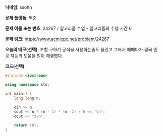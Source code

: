 **닉네임**: ssohn

**문제 플랫폼**: 백준

**문제 이름 또는 번호**: 24267 / 알고리즘 수업 - 알고리즘의 수행 시간 6

**문제 링크**: https://www.acmicpc.net/problem/24267

**오늘의 메모(선택)**: 조합 구하기 공식을 사용하는줄도 몰랐고 그래서 헤매다가 결국 인공 지능의 도움을 받아 해결했다.

**코드(선택)**:

```c++
#include <iostream>

using namespace std;

int main() {
	long long n;

	cin >> n;
	cout << n * (n - 1) * (n -2) / 6 << '\n';
	cout << "3\n";

	return (0);
}
```
